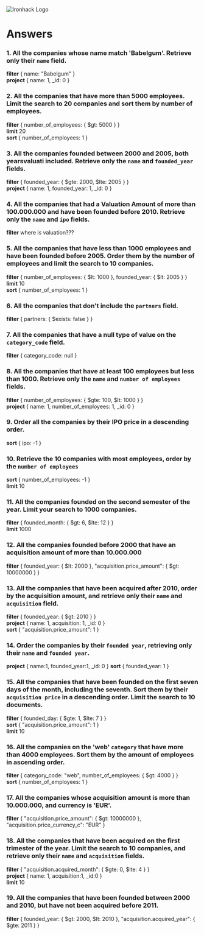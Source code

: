 ![Ironhack Logo](https://i.imgur.com/1QgrNNw.png)

# Answers

### 1. All the companies whose name match 'Babelgum'. Retrieve only their `name` field.
**filter** { name: "Babelgum" }  
**project** { name: 1, _id: 0 }  

### 2. All the companies that have more than 5000 employees. Limit the search to 20 companies and sort them by **number of employees**.
**filter** { number_of_employees: { $gt: 5000 } }  
**limit** 20  
**sort** { number_of_employees: 1 }

### 3. All the companies founded between 2000 and 2005, both yearsvaluati included. Retrieve only the `name` and `founded_year` fields.
**filter** { founded_year: { $gte: 2000, $lte: 2005 } }  
**project** { name: 1, founded_year: 1, _id: 0 }  

### 4. All the companies that had a Valuation Amount of more than 100.000.000 and have been founded before 2010. Retrieve only the `name` and `ipo` fields.
**filter** where is valuation???

### 5. All the companies that have less than 1000 employees and have been founded before 2005. Order them by the number of employees and limit the search to 10 companies.
**filter** { number_of_employees: { $lt: 1000 }, founded_year: { $lt: 2005 } }  
**limit** 10  
**sort** { number_of_employees: 1 }  

### 6. All the companies that don't include the `partners` field.
**filter** { partners: { $exists: false } }  

### 7. All the companies that have a null type of value on the `category_code` field.
**filter** { category_code: null }  

### 8. All the companies that have at least 100 employees but less than 1000. Retrieve only the `name` and `number of employees` fields.
**filter** { number_of_employees: { $gte: 100, $lt: 1000 } }  
**project** { name: 1, number_of_employees: 1, _id: 0 }  

### 9. Order all the companies by their IPO price in a descending order.
**sort** { ipo: -1 }

### 10. Retrieve the 10 companies with most employees, order by the `number of employees`
**sort** { number_of_employees: -1 }  
**limit** 10

### 11. All the companies founded on the second semester of the year. Limit your search to 1000 companies.
**filter** { founded_month: { $gt: 6, $lte: 12 } }  
**limit** 1000  

### 12. All the companies founded before 2000 that have an acquisition amount of more than 10.000.000
**filter** { founded_year: { $lt: 2000 }, "acquisition.price_amount": { $gt: 10000000 } }  

### 13. All the companies that have been acquired after 2010, order by the acquisition amount, and retrieve only their `name` and `acquisition` field.
**filter** { founded_year: { $gt: 2010 } }  
**project** { name: 1, acquisition: 1, _id: 0 }  
**sort** { "acquisition.price_amount": 1 }  

### 14. Order the companies by their `founded year`, retrieving only their `name` and `founded year`.
**project** { name:1, founded_year:1, _id: 0 }
**sort** { founded_year: 1 }

### 15. All the companies that have been founded on the first seven days of the month, including the seventh. Sort them by their `acquisition price` in a descending order. Limit the search to 10 documents.
**filter** { founded_day: { $gte: 1, $lte: 7 } }  
**sort** { "acquisition.price_amount": 1 }  
**limit** 10

### 16. All the companies on the 'web' `category` that have more than 4000 employees. Sort them by the amount of employees in ascending order.
**filter** { category_code: "web", number_of_employees: { $gt: 4000 } }  
**sort** { number_of_employees: 1 }  

### 17. All the companies whose acquisition amount is more than 10.000.000, and currency is 'EUR'.
**filter** { "acquisition.price_amount": { $gt: 10000000 }, "acquisition.price_currency_c": "EUR" }  

### 18. All the companies that have been acquired on the first trimester of the year. Limit the search to 10 companies, and retrieve only their `name` and `acquisition` fields.
**filter** { "acquisition.acquired_month": { $gte: 0, $lte: 4 } }  
**project** { name: 1, acquisition:1, _id:0 }  
**limit** 10  

### 19. All the companies that have been founded between 2000 and 2010, but have not been acquired before 2011.
**filter** { founded_year: { $gt: 2000, $lt: 2010 }, "acquisition.acquired_year": { $gte: 2011 } }  